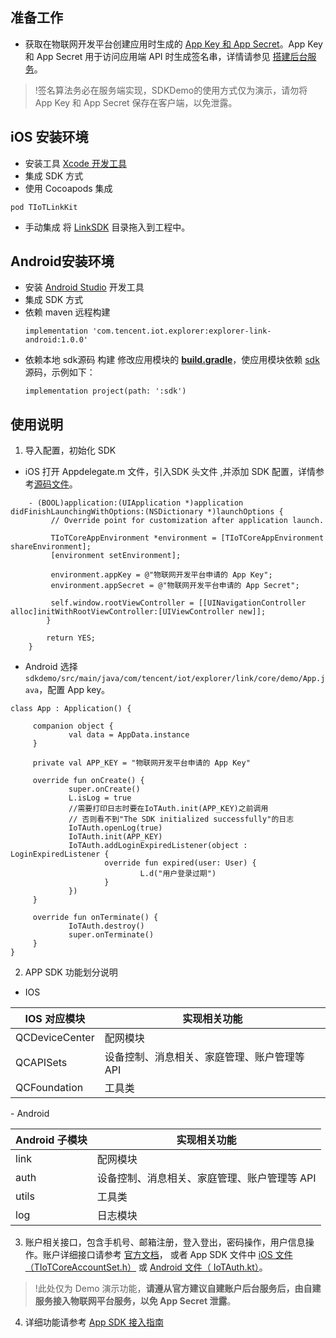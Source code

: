 
## 准备工作

- 获取在物联网开发平台创建应用时生成的 [App Key 和 App Secret](https://cloud.tencent.com/document/product/1081/45901#.E8.8E.B7.E5.8F.96-app-key-.E5.92.8C-app-secret)。App Key 和 App Secret 用于访问应用端 API 时生成签名串，详情请参见 [搭建后台服务](https://cloud.tencent.com/document/product/1081/40773)。

>!签名算法务必在服务端实现，SDKDemo的使用方式仅为演示，请勿将 App Key 和 App Secret 保存在客户端，以免泄露。

  

## iOS 安装环境

- 安装工具 [Xcode 开发工具](https://apps.apple.com/cn/app/xcode/id497799835?mt=12)
- 集成 SDK 方式
 -  使用 Cocoapods 集成
```
pod TIoTLinkKit
```
 - 手动集成
    将 [LinkSDK](https://github.com/tencentyun/iot-link-ios/tree/master/Source/LinkSDK) 目录拖入到工程中。

## Android安装环境
- 安装 [Android Studio](https://developer.android.google.cn/studio/) 开发工具
- 集成 SDK 方式
 -  依赖 maven 远程构建
    ``` gr
    implementation 'com.tencent.iot.explorer:explorer-link-android:1.0.0'
    ```
 - 依赖本地 sdk源码 构建
    修改应用模块的 **[build.gradle](https://github.com/tencentyun/iot-link-android/blob/master/app/build.gradle)**，使应用模块依赖 [sdk](https://github.com/tencentyun/iot-link-android/tree/master/sdk) 源码，示例如下：
    ```gr
    implementation project(path: ':sdk')
    ```

## 使用说明

1. 导入配置，初始化 SDK 
 - iOS
打开 Appdelegate.m 文件，引入SDK 头文件 ,并添加 SDK 配置，详情参考[源码文件](https://github.com/tencentyun/iot-link-ios/blob/master/Source/LinkSDKDemo/AppDelegate.m)。

```
    - (BOOL)application:(UIApplication *)application didFinishLaunchingWithOptions:(NSDictionary *)launchOptions {
         // Override point for customization after application launch.

         TIoTCoreAppEnvironment *environment = [TIoTCoreAppEnvironment shareEnvironment];
	     [environment setEnvironment];
    
   	     environment.appKey = @"物联网开发平台申请的 App Key";
   	     environment.appSecret = @"物联网开发平台申请的 App Secret";

         self.window.rootViewController = [[UINavigationController alloc]initWithRootViewController:[UIViewController new]];
        }

        return YES;
    } 
```

 - Android
选择 `sdkdemo/src/main/java/com/tencent/iot/explorer/link/core/demo/App.java`，配置 App key。
```
class App : Application() {

     companion object {
             val data = AppData.instance
     }

     private val APP_KEY = "物联网开发平台申请的 App Key"

     override fun onCreate() {
             super.onCreate()
             L.isLog = true
             //需要打印日志时要在IoTAuth.init(APP_KEY)之前调用
             // 否则看不到"The SDK initialized successfully"的日志
             IoTAuth.openLog(true)
             IoTAuth.init(APP_KEY)
             IoTAuth.addLoginExpiredListener(object : LoginExpiredListener {
                     override fun expired(user: User) {
                             L.d("用户登录过期")
                     }
             })
     }

     override fun onTerminate() {
             IoTAuth.destroy()
             super.onTerminate()
     }
}
 ```

2. APP SDK 功能划分说明
 
  - IOS
   <table>
<thead>
<tr><th>IOS 对应模块</th><th>实现相关功能</th></tr></thead>
<tbody><tr><td>QCDeviceCenter</td><td>配网模块</td></tr><tr><td>QCAPISets</td><td>设备控制、消息相关、家庭管理、账户管理等 API</td></tr><tr><td>QCFoundation</td><td>工具类</td></tr></tbody>
</table>
  - Android
      <table>
<thead>
<tr><th>Android 子模块</th><th>实现相关功能</th></tr></thead>
<tbody><tr><td>link</td><td>配网模块</td></tr><tr><td>auth</td><td>设备控制、消息相关、家庭管理、账户管理等 API</td></tr><tr><td>utils</td><td>工具类</td></tr><tr><td>log</td><td>日志模块</td></tr></tbody>
</table>


  
3. 账户相关接口，包含手机号、邮箱注册，登入登出，密码操作，用户信息操作。账户详细接口请参考 [官方文档](https://cloud.tencent.com/document/product/1081/40774)， 或者 App SDK 文件中 [iOS 文件 （TIoTCoreAccountSet.h）](https://github.com/tencentyun/iot-link-ios/blob/master/Source/LinkSDK/QCAPISets/Public/TIoTCoreAccountSet.h) 或 [Android 文件（ IoTAuth.kt）](https://github.com/tencentyun/iot-link-android/blob/master/sdk/src/main/java/com/tencent/iot/explorer/link/core/auth/IoTAuth.kt)。
>!此处仅为 Demo 演示功能，**请遵从官方建议自建账户后台服务后，由自建服务接入物联网平台服务，以免 App Secret 泄露**。

   

4. 详细功能请参考 [App SDK 接入指南](https://cloud.tencent.com/document/product/1081/47788)

